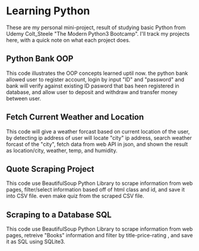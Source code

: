 # Learning Python
These are my personal mini-project, result of studying basic Python from Udemy Colt_Steele "The Modern Python3 Bootcamp". 
I'll track my projects here, with a quick note on what each project does.


## Python Bank OOP
This code illustrates the OOP concepts learned uptil now. the python bank allowed user to register account, login by input "ID" and "password" and bank will verify against existing ID pasword that bas heen registered in database, and allow user to deposit and withdraw and transfer money between user.


## Fetch Current Weather and Location
This code will give a weather forcast based on current location of the user, by detecting ip address of user will locate "city" ip address, search weather forcast of the "city", fetch data from web API in json, and shown the result as location/city, weather, temp, and humidity.


## Quote Scraping Project
This code use BeautifulSoup Python Library to scrape information from web pages, filter/select information based off of html class and id, and save it into CSV file. even make quiz from the scraped CSV file.


## Scraping to a Database SQL
This code use BeautifulSoup Python Library to scrape information from web pages, retreive "Books" information and filter by title-price-rating , and save it as SQL using SQLite3.
